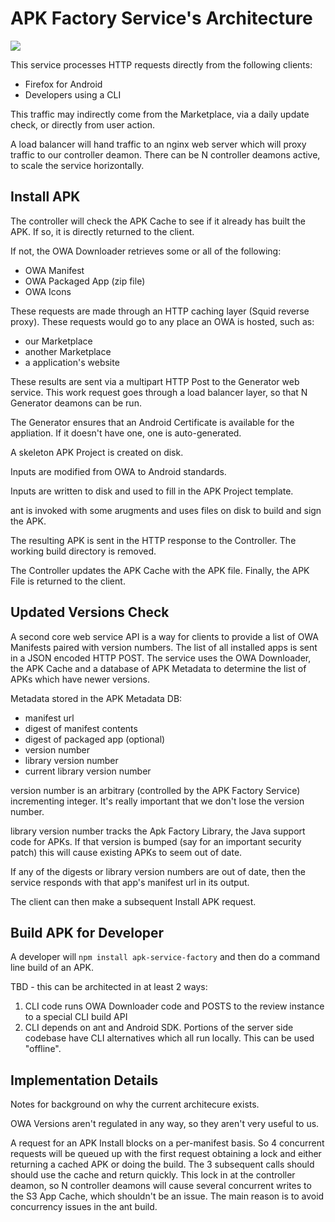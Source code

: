 # APK Factory Service's Architecture

![](https://www.lucidchart.com/publicSegments/view/52a11164-ae24-4e2d-83fb-3fba0a004254/image.png)

This service processes HTTP requests directly from the following clients:
* Firefox for Android
* Developers using a CLI

This traffic may indirectly come from the Marketplace, via a daily update check, or directly from user action.

A load balancer will hand traffic to an nginx web server which will proxy traffic to our controller deamon.
There can be N controller deamons active, to scale the service horizontally.

## Install APK

The controller will check the APK Cache to see if it already has built the APK.
If so, it is directly returned to the client.

If not, the OWA Downloader retrieves some or all of the following:
* OWA Manifest
* OWA Packaged App (zip file)
* OWA Icons

These requests are made through an HTTP caching layer (Squid reverse proxy).
These requests would go to any place an OWA is hosted, such as:
* our Marketplace
* another Marketplace
* a application's website

These results are sent via a multipart HTTP Post to the Generator web service.
This work request goes through a load balancer layer, so that N Generator deamons
can be run.

The Generator ensures that an Android Certificate is available for the appliation.
If it doesn't have one, one is auto-generated.

A skeleton APK Project is created on disk.

Inputs are modified from OWA to Android standards.

Inputs are written to disk and used to fill in the APK Project template.

ant is invoked with some arugments and uses files on disk to build and sign the APK.

The resulting APK is sent in the HTTP response to the Controller.
The working build directory is removed.

The Controller updates the APK Cache with the APK file.
Finally, the APK File is returned to the client.

## Updated Versions Check

A second core web service API is a way for clients to provide a list of OWA Manifests paired
with version numbers. The list of all installed apps is sent in a JSON encoded HTTP POST.
The service uses the OWA Downloader, the APK Cache and a database of APK Metadata to
determine the list of APKs which have newer versions.

Metadata stored in the APK Metadata DB:
* manifest url
* digest of manifest contents
* digest of packaged app (optional)
* version number
* library version number
* current library version number

version number is an arbitrary (controlled by the APK Factory Service) incrementing integer.
It's really important that we don't lose the version number.

library version number tracks the Apk Factory Library, the Java support code for APKs.
If that version is bumped (say for an important security patch) this will cause
existing APKs to seem  out of date.

If any of the digests or library version numbers are out of date,
then the service responds with that app's manifest url in its output.

The client can then make a subsequent Install APK request.

## Build APK for Developer

A developer will `npm install apk-service-factory` and then do a
command line build of an APK.

TBD - this can be architected in at least 2 ways:

1. CLI code runs OWA Downloader code and POSTS to the review instance to a special CLI build API
2. CLI depends on ant and Android SDK. Portions of the server side codebase have CLI alternatives which all run locally. This can be used "offline".

## Implementation Details

Notes for background on why the current architecure exists.

OWA Versions aren't regulated in any way, so they aren't very useful to us.

A request for an APK Install blocks on a per-manifest basis.
So 4 concurrent requests will be queued up with the first request
obtaining a lock and either returning a cached APK or doing the
build. The 3 subsequent calls should should use the cache and return quickly.
This lock in at the controller deamon, so N controller deamons will
cause several concurrent writes to the S3 App Cache, which shouldn't be
an issue. The main reason is to avoid concurrency issues in the ant build.
